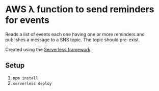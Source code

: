 # AWS λ function to send reminders for events

Reads a list of events each one having one or more reminders and publishes a message to a SNS topic. The topic should pre-exist.

Created using the [Serverless framework](https://serverless.com/).

## Setup

1. `npm install`
2. `serverless deploy`
